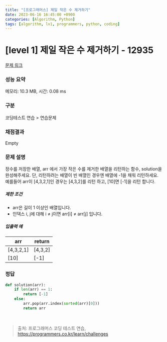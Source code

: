 ```yaml
---
title: "[프로그래머스] 제일 작은 수 제거하기"
date: 2023-06-16 16:45:00 +0900
categories: [Algorithm, Python]
tags: [algorithm, lv1, programmers, python, coding]
---
```


# [level 1] 제일 작은 수 제거하기 - 12935

[문제 링크](https://school.programmers.co.kr/learn/courses/30/lessons/12935)

### 성능 요약

메모리: 10.3 MB, 시간: 0.08 ms

### 구분

코딩테스트 연습 > 연습문제

### 채점결과

Empty

### 문제 설명

<p>정수를 저장한 배열, arr 에서 가장 작은 수를 제거한 배열을 리턴하는 함수, solution을 완성해주세요. 단, 리턴하려는 배열이 빈 배열인 경우엔 배열에 -1을 채워 리턴하세요. 예를들어 arr이 [4,3,2,1]인 경우는 [4,3,2]를 리턴 하고, [10]면 [-1]을 리턴 합니다.</p>

<h5>제한 조건</h5>

<ul>
<li>arr은 길이 1 이상인 배열입니다.</li>
<li>인덱스 i, j에 대해 i ≠ j이면 arr[i] ≠ arr[j] 입니다.</li>
</ul>

<h5>입출력 예</h5>

| arr       | return  |
|-----------|---------|
| [4,3,2,1] | [4,3,2] |
| [10]      | [-1]    |

### 정답

```python
def solution(arr):
    if len(arr) == 1:
        return [-1]
    else:
        arr.pop(arr.index(sorted(arr)[0]))
        return arr
```

<br>

> 출처: 프로그래머스 코딩 테스트 연습, https://programmers.co.kr/learn/challenges
